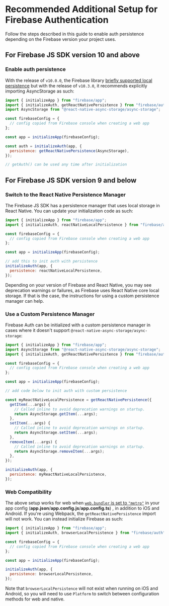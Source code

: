 # Recommended Additional Setup for Firebase Authentication

Follow the steps described in this guide to enable auth persistence depending on the Firebase version your project uses.

## For Firebase JS SDK version 10 and above

### Enable auth persistence

With the release of `v10.0.0`, the Firebase library [briefly supported local persistence](https://firebase.google.com/support/release-notes/js#version_1030_-_august_22_2023) but with the release of `v10.3.0`, it recommends explicitly importing AsyncStorage as such:

```js
import { initializeApp } from "firebase/app";
import { initializeAuth, getReactNativePersistence } from "firebase/auth";
import AsyncStorage from "@react-native-async-storage/async-storage";

const firebaseConfig = {
  // config copied from Firebase console when creating a web app
};

const app = initializeApp(firebaseConfig);

const auth = initializeAuth(app, {
  persistence: getReactNativePersistence(AsyncStorage),
});

// getAuth() can be used any time after initialization
```

## For Firebase JS SDK version 9 and below

### Switch to the React Native Persistence Manager

The Firebase JS SDK has a persistence manager that uses local storage in React Native. You can update your initialization code as such:

```js
import { initializeApp } from "firebase/app";
import { initializeAuth, reactNativeLocalPersistence } from "firebase/auth";

const firebaseConfig = {
  // config copied from Firebase console when creating a web app
};

const app = initializeApp(firebaseConfig);

// add this to init auth with persistence
initializeAuth(app, {
  persistence: reactNativeLocalPersistence,
});
```

Depending on your version of Firebase and React Native, you may see deprecation warnings or failures, as Firebase uses React Native core local storage. If that is the case, the instructions for using a custom persistence manager can help.

### Use a Custom Persistence Manager

Firebase Auth can be initialized with a custom persistence manager in cases where it doesn't support `@react-native-async-storage/async-storage`:

```js
import { initializeApp } from "firebase/app";
import AsyncStorage from "@react-native-async-storage/async-storage";
import { initializeAuth, getReactNativePersistence } from "firebase/auth";

const firebaseConfig = {
  // config copied from Firebase console when creating a web app
};

const app = initializeApp(firebaseConfig);

// add code below to init auth with custom persistence

const myReactNativeLocalPersistence = getReactNativePersistence({
  getItem(...args) {
    // Called inline to avoid deprecation warnings on startup.
    return AsyncStorage.getItem(...args);
  },
  setItem(...args) {
    // Called inline to avoid deprecation warnings on startup.
    return AsyncStorage.setItem(...args);
  },
  removeItem(...args) {
    // Called inline to avoid deprecation warnings on startup.
    return AsyncStorage.removeItem(...args);
  },
});

initializeAuth(app, {
  persistence: myReactNativeLocalPersistence,
});
```

### Web Compatibility

The above setup works for web when [`web.bundler` is set to `"metro"`]((https://docs.expo.dev/versions/latest/config/app/#bundler)) in your app config (**app.json**/**app.config.js**/**app.config.ts**) , in addition to iOS and Android. If you're using Webpack, the `getReactNativePersistence` import will not work. You can instead initialize Firebase as such:

```js
import { initializeApp } from "firebase/app";
import { initializeAuth, browserLocalPersistence } from "firebase/auth";

const firebaseConfig = {
  // config copied from Firebase console when creating a web app
};

const app = initializeApp(firebaseConfig);

initializeAuth(app, {
  persistence: browserLocalPersistence,
});
```

Note that `browserLocalPersistence` will not exist when running on iOS and Android, so you will need to use `Platform` to switch between configuration methods for web and native.
